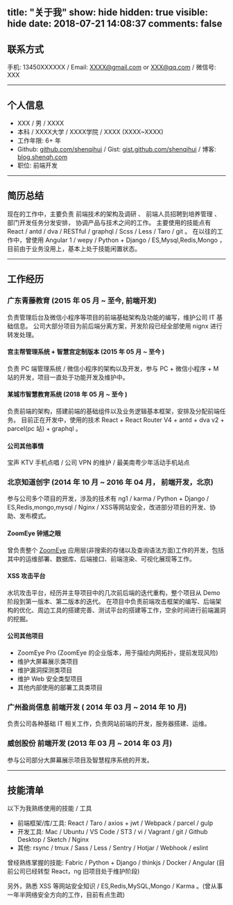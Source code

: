 title: "关于我"
show: hide
hidden: true
visible: hide
date: 2018-07-21 14:08:37
comments: false
---

## 联系方式
手机: 13450XXXXXX  /  Email: XXXX@gmail.com or XXX@qq.com  /  微信号: XXX

---

## 个人信息

- XXX / 男 / XXXX
- 本科 / XXXX大学 / XXXX学院 / XXXX (XXXX~XXXX)
- 工作年限: 6+ 年
- Github: [github.com/shenqihui](https://github.com/shenqihui) / Gist: [gist.github.com/shenqihui](https://gist.github.com/shenqihui) / 博客: [blog.shenqh.com](http://blog.shenqh.com)
- 职位: 前端开发

---

## 简历总结
现在的工作中，主要负责 前端技术的架构及调研 、 前端人员招聘到培养管理 、 部门开发任务分发安排， 协调产品与技术之间的工作。
主要使用的技能点有 React / antd / dva / RESTful / graphql / Scss / Less / Taro / git 。
在以往的工作中，曾使用 Angular 1 / wepy / Python + Django / ES,Mysql,Redis,Mongo ，目前由于业务没用上，基本上处于技能闲置状态。

---

## 工作经历

### 广东青藤教育 (2015 年 05 月 ~ 至今, 前端开发)
负责管理后台及微信小程序等项目的前端基础架构及功能的编写，维护公司 IT 基础信息。
公司大部分项目为前后端分离方案，开发阶段已经全部使用 nignx 进行转发处理。

#### 宫主帮管理系统 + 智慧宫定制版本 (2015 年 05 月 ~ 至今 )
负责 PC 端管理系统 / 微信小程序的架构以及开发，参与 PC + 微信小程序 + M 站的开发，项目一直处于功能开发及维护中。

#### 某城市智慧教育系统  (2018 年 05 月 ~ 至今 )
负责前端的架构，搭建前端的基础组件以及业务逻辑基本框架，安排及分配前端任务。
目前正在开发中，使用的技术 React + React Router V4 + antd + dva v2 + parcel(pc 站) + graphql 。

#### 公司其他事情
宝声 KTV 手机点唱 / 公司 VPN 的维护 / 最美南粤少年活动手机站点

### 北京知道创宇 (2014 年 10 月 ~ 2016 年 04 月， 前端开发，北京)
参与公司多个项目的开发，涉及的技术有 ng1 / karma / Python + Django / ES,Redis,mongo,mysql / Nginx / XSS等网站安全，改进部分项目的开发、协助、发布模式。

#### ZoomEye 钟馗之眼
曾负责整个 [ZoomEye](https://www.zoomeye.org/) 应用层(非搜索的存储以及查询语法方面)工作的开发，包括其中的运维部署、数据库、后端接口、前端渲染、可视化展现等工作。

#### XSS 攻击平台
水坑攻击平台，经历并主导项目中的几次前后端的迭代重构，整个项目从 Demo 阶段到第一版本、第二版本的迭代。
在项目中负责前端攻击框架的编写、后端架构的优化、周边工具的搭建完善、测试平台的搭建等工作，空余时间进行前端漏洞的挖掘。

#### 公司其他项目
- ZoomEye Pro (ZoomEye 的企业版本，用于描绘内网拓扑，提前发现风险)
- 维护大屏幕展示类项目
- 维护漏洞探测类项目
- 维护 Web 安全类型项目
- 其他内部使用的部署工具类项目

### 广州盈尚信息 前端开发 ( 2014 年 03 月 ~ 2014 年 10 月)
负责公司各种基础 IT 相关工作，负责网站前端的开发，服务器搭建、运维。

### 威创股份 前端开发 (2013 年 03 月 ~ 2014 年 03 月)
参与公司部分大屏幕展示项目及智慧程序系统的开发。

---

## 技能清单
以下为我熟练使用的技能 / 工具

- 前端框架/库/工具: React / Taro / axios + jwt / Webpack / parcel / gulp
- 开发工具: Mac / Ubuntu / VS Code / ST3 / vi / Vagrant / git / Github Desktop / Sketch / Nginx
- 其他: rsync / tmux / Sass / Less / Sentry / Hotjar / Webhook / eslint

曾经熟练掌握的技能: Fabric / Python + Django / thinkjs / Docker / Angular (目前公司已经转型 React，ng 旧项目处于维护阶段)

另外，熟悉 XSS 等网站安全知识 / ES,Redis,MySQL,Mongo / Karma 。(曾从事一年半网络安全方向的工作，目前有点生疏)
